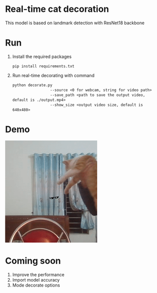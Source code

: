 # Real-time cat decoration
This model is based on landmark detection with ResNet18 backbone

# Run
1. Install the required packages
   ```
   pip install requirements.txt
   ```
2. Run real-time decorating with command
   ```
   python decorate.py 
                    --source <0 for webcam, string for video path>
                    --save_path <path to save the output video, default is ./output.mp4>
                    --show_size <output video size, default is 640x480>
   ```

# Demo
![demo](demo/output.gif)

# Coming soon
1. Improve the performance
2. Import model accuracy
3. Mode decorate options